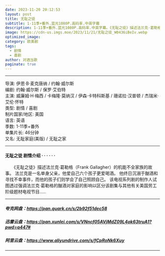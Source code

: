 ```yaml
---
date: 2023-11-20 20:12:53
layout: post
title: 无耻之徒
subtitle: 1-11季+番外.蓝光1080P.高码率.中英字幕
description: 1-11季+番外.蓝光1080P.高码率.中英字幕。《无耻之徒》描述法兰克·葛勒格（Frank Gallagher）的机能不全家族的故事。 法兰克是一名单身父亲，他爱自己六个孩子更爱喝酒。 他终日沉溺于酗酒和寻找不幸事件，而他的孩子们则学会了自己照顾自己...
image: https://cdn-us.imgs.moe/2023/11/21/无耻之徒_W0436iBeIv.webp
optimized_image: 
category: 欧美剧
tags:
  - 剧情
  - 喜剧
author: 对酒当歌
paginate: true
---
```


---

导演: 伊恩·B·麦克唐纳 / 约翰·威尔斯  
编剧: 约翰·威尔斯 / 保罗·艾伯特  
主演: 威廉姆·H·梅西 / 卡梅隆·莫纳汉 / 伊森·卡特科斯基 / 珊诺拉·汉普顿 / 杰瑞米·艾伦·怀特  
类型: 剧情 / 喜剧  
制片国家/地区: 美国  
语言: 英语  
季数: 1-11季+番外  
单集片长: 46分钟  
又名: 无耻家庭(美版) / 无耻之家  

---

#### 无耻之徒 剧情介绍 · · · · · ·

　　《无耻之徒》描述法兰克·葛勒格（Frank Gallagher）的机能不全家族的故事。 法兰克是一名单身父亲，他爱自己六个孩子更爱喝酒。 他终日沉溺于酗酒和寻找不幸事件，而他的孩子们则学会了自己照顾自己。 该电视系列剧的制作人试图透过强调法兰克·葛勒格的酗酒对家庭的影响以区分该剧集与其他有关美国劳工阶级题材电视节目.....

---

##### 夸克网盘：<https://pan.quark.cn/s/2b92f51dec58>

##### 迅雷云盘：<https://pan.xunlei.com/s/VNncf05AVjMdZ09L4ok63truA1?pwd=q447#>

##### 阿里云盘：<https://www.aliyundrive.com/s/fCpRoNk6Xuy>

---
